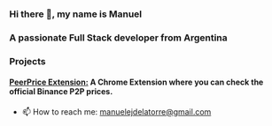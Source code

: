 ### Hi there 👋, my name is Manuel
### A passionate Full Stack developer from Argentina

### Projects

#### [PeerPrice Extension:](https://github.com/koaladlt/PeerPrice-Extension) A Chrome Extension where you can check the official Binance P2P prices.

- 📫 How to reach me: manuelejdelatorre@gmail.com 

 

